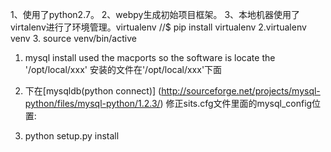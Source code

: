 1、使用了python2.7。
2、webpy生成初始项目框架。
3、本地机器使用了virtalenv进行了环境管理。virtualenv //$ pip install virtualenv  2.virtualenv venv 3. source venv/bin/active 


1. mysql install used the macports
     so the software is locate the '/opt/local/xxx'
     安装的文件在'/opt/local/xxx'下面
2. 下在[mysqldb(python connect)] (http://sourceforge.net/projects/mysql-python/files/mysql-python/1.2.3/)
   修正sits.cfg文件里面的mysql_config位置:

3. python setup.py install
